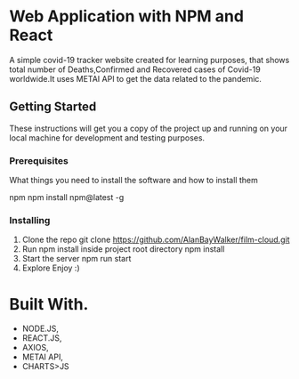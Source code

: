 #  Web Application with NPM and React

A simple covid-19 tracker website created for learning purposes, that shows total number of Deaths,Confirmed and Recovered cases of Covid-19 worldwide.It uses METAI API to get the data related to the pandemic.

## Getting Started
These instructions will get you a copy of the project up and running on your local machine for development and testing purposes.

### Prerequisites
What things you need to install the software and how to install them

npm
npm install npm@latest -g
### Installing
1. Clone the repo
git clone https://github.com/AlanBayWalker/film-cloud.git
2. Run npm install inside project root directory
npm install
3. Start the server
npm run start
4. Explore
Enjoy :)

# Built With.
* NODE.JS, 
* REACT.JS, 
* AXIOS, 
* METAI API,
* CHARTS>JS 
